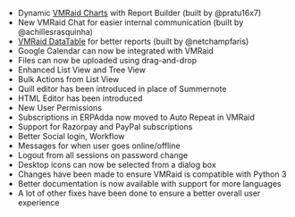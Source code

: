 - Dynamic [VMRaid Charts](https://github.com/vmraid/charts) with Report Builder (built by @pratu16x7)
- New VMRaid Chat for easier internal communication (built by @achillesrasquinha)
- [VMRaid DataTable](https://github.com/vmraid/datatable) for better reports (built by @netchampfaris)
- Google Calendar can now be integrated with VMRaid
- Files can now be uploaded using drag-and-drop
- Enhanced List View and Tree View
- Bulk Actions from List View
- Quill editor has been introduced in place of Summernote
- HTML Editor has been introduced
- New User Permissions
- Subscriptions in ERPAdda now moved to Auto Repeat in VMRaid
- Support for Razorpay and PayPal subscriptions
- Better Social login, Workflow
- Messages for when user goes online/offline
- Logout from all sessions on password change
- Desktop icons can now be selected from a dialog box
- Changes have been made to ensure VMRaid is compatible with Python 3
- Better documentation is now available with support for more languages
- A lot of other fixes have been done to ensure a better overall user experience